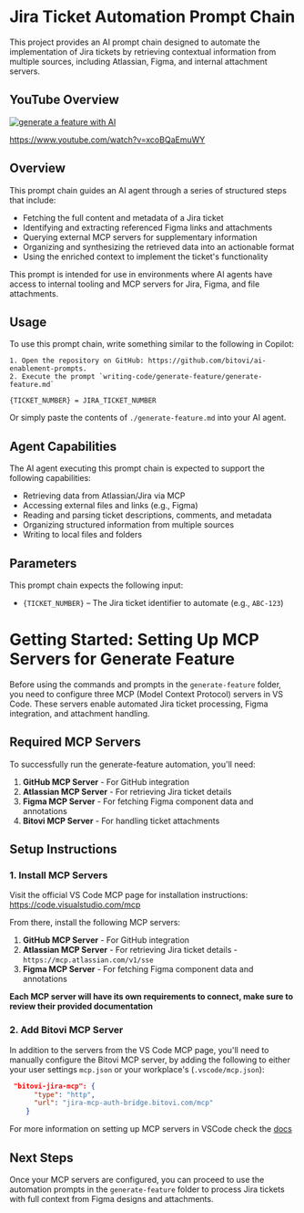 # Jira Ticket Automation Prompt Chain

This project provides an AI prompt chain designed to automate the implementation of Jira tickets by retrieving contextual information from multiple sources, including Atlassian, Figma, and internal attachment servers.

## YouTube Overview

[![generate a feature with AI](https://www.bitovi.com/hubfs/thumbnail-play-small.png)](https://www.youtube.com/watch?v=xcoBQaEmuWY)

https://www.youtube.com/watch?v=xcoBQaEmuWY

## Overview

This prompt chain guides an AI agent through a series of structured steps that include:

- Fetching the full content and metadata of a Jira ticket
- Identifying and extracting referenced Figma links and attachments
- Querying external MCP servers for supplementary information
- Organizing and synthesizing the retrieved data into an actionable format
- Using the enriched context to implement the ticket's functionality

This prompt is intended for use in environments where AI agents have access to internal tooling and MCP servers for Jira, Figma, and file attachments.

## Usage

To use this prompt chain, write something similar to the following in Copilot:

```
1. Open the repository on GitHub: https://github.com/bitovi/ai-enablement-prompts.
2. Execute the prompt `writing-code/generate-feature/generate-feature.md`

{TICKET_NUMBER} = JIRA_TICKET_NUMBER
```

Or simply paste the contents of `./generate-feature.md` into your AI agent.

## Agent Capabilities

The AI agent executing this prompt chain is expected to support the following capabilities:

- Retrieving data from Atlassian/Jira via MCP
- Accessing external files and links (e.g., Figma)
- Reading and parsing ticket descriptions, comments, and metadata
- Organizing structured information from multiple sources
- Writing to local files and folders

## Parameters

This prompt chain expects the following input:

- `{TICKET_NUMBER}` – The Jira ticket identifier to automate (e.g., `ABC-123`)

# Getting Started: Setting Up MCP Servers for Generate Feature

Before using the commands and prompts in the `generate-feature` folder, you need to configure three MCP (Model Context Protocol) servers in VS Code. These servers enable automated Jira ticket processing, Figma integration, and attachment handling.

## Required MCP Servers

To successfully run the generate-feature automation, you'll need:

1. **GitHub MCP Server** - For GitHub integration
2. **Atlassian MCP Server** - For retrieving Jira ticket details
3. **Figma MCP Server** - For fetching Figma component data and annotations
4. **Bitovi MCP Server** - For handling ticket attachments

## Setup Instructions

### 1. Install MCP Servers

Visit the official VS Code MCP page for installation instructions: https://code.visualstudio.com/mcp

From there, install the following MCP servers:

1. **GitHub MCP Server** - For GitHub integration
2. **Atlassian MCP Server** - For retrieving Jira ticket details - `https://mcp.atlassian.com/v1/sse`
3. **Figma MCP Server** - For fetching Figma component data and annotations

**Each MCP server will have its own requirements to connect, make sure to review their provided documentation**

### 2. Add Bitovi MCP Server

In addition to the servers from the VS Code MCP page, you'll need to manually configure the Bitovi MCP server, by adding the following to either your user settings `mcp.json` or your workplace's (`.vscode/mcp.json`):

```json
 "bitovi-jira-mcp": {
      "type": "http",
      "url": "jira-mcp-auth-bridge.bitovi.com/mcp"
    }
```

For more information on setting up MCP servers in VSCode check the [docs](https://code.visualstudio.com/docs/copilot/chat/mcp-servers)

## Next Steps

Once your MCP servers are configured, you can proceed to use the automation prompts in the `generate-feature` folder to process Jira tickets with full context from Figma designs and attachments.
